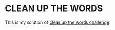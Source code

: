 # CLEAN UP THE WORDS

This is my solution of [clean up the words challenge](https://www.codeeval.com/open_challenges/205/).
